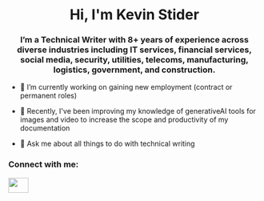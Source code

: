 <h1 align="center">Hi, I'm Kevin Stider</h1>
<h3 align="center">I’m a Technical Writer with 8+ years of experience across diverse industries including IT services, financial services, social media, security, utilities, telecoms, manufacturing, logistics, government, and construction.</h3>

- 🔭 I’m currently working on gaining new employment (contract or permanent roles)
  
- 🌱 Recently, I've been improving my knowledge of generativeAI tools for images and video to increase the scope and productivity of my documentation
  
- 💬 Ask me about all things to do with technical writing

<h3 align="left">Connect with me:</h3>
<p align="left">
<a href="https://linkedin.com/in/kevin-strider/" target="_blank"><img align="center" src="https://raw.githubusercontent.com/rahuldkjain/github-profile-readme-generator/master/src/images/icons/Social/linked-in-alt.svg" height="30" width="40" /></a>
</p>
<!---
kevin-strider-writes/kevin-strider-writes is a ✨ special ✨ repository because its `README.md` (this file) appears on your GitHub profile.
You can click the Preview link to take a look at your changes.
--->
